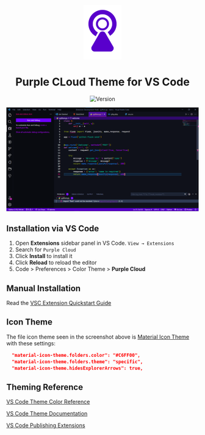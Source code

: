 <p align="center">
  <img alt="Purple Cloud Logo" src="./images/logo.png" width="100" />
</p>
<h1 align="center">
  Purple CLoud Theme for VS Code
</h1>

<p align="center">
  <a>
    <img alt="Version" src="https://img.shields.io/badge/version-v0.0.1-blue" />
  </a>
</p>

![demo](./images/Demo.png)

## Installation via VS Code

1. Open **Extensions** sidebar panel in VS Code. `View → Extensions`
2. Search for `Purple Cloud`
3. Click **Install** to install it
4. Click **Reload** to reload the editor
5. Code > Preferences > Color Theme > **Purple Cloud**

## Manual Installation

Read the [VSC Extension Quickstart Guide](vsc-extension-quickstart.md)

## Icon Theme

The file icon theme seen in the screenshot above is [Material Icon Theme](https://marketplace.visualstudio.com/items?itemName=PKief.material-icon-theme) with these settings:

```json
  "material-icon-theme.folders.color": "#C6FF00",
  "material-icon-theme.folders.theme": "specific",
  "material-icon-theme.hidesExplorerArrows": true,
```
## Theming Reference

[VS Code Theme Color Reference](https://code.visualstudio.com/docs/getstarted/theme-color-reference)

[VS Code Theme Documentation](https://code.visualstudio.com/docs/extensions/themes-snippets-colorizers)

[VS Code Publishing Extensions](https://code.visualstudio.com/docs/extensions/publish-extension)
